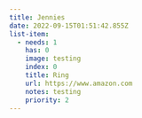 ```yaml
---
title: Jennies
date: 2022-09-15T01:51:42.855Z
list-item:
  - needs: 1
    has: 0
    image: testing
    index: 0
    title: Ring
    url: https://www.amazon.com
    notes: testing
    priority: 2
---
```

